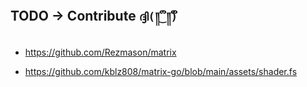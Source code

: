 ## TODO -> Contribute `ദ്ദി(༎ຶ‿༎ຶ)` 

- https://github.com/Rezmason/matrix

- https://github.com/kblz808/matrix-go/blob/main/assets/shader.fs
